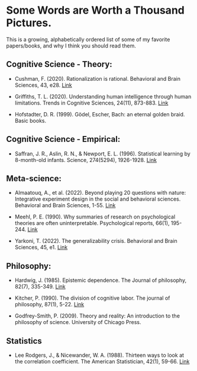 # Some Words are Worth a Thousand Pictures.
This is a growing, alphabetically ordered list of some of my favorite papers/books, and why I think you should read them. 

## Cognitive Science - Theory:
- Cushman, F. (2020). Rationalization is rational. Behavioral and Brain Sciences, 43, e28. [Link](https://doi.org/10.1017/S0140525X19001730)

- Griffiths, T. L. (2020). Understanding human intelligence through human limitations. Trends in Cognitive Sciences, 24(11), 873-883. [Link](https://doi.org/10.1016/j.tics.2020.09.001) 
  
- Hofstadter, D. R. (1999). Gödel, Escher, Bach: an eternal golden braid. Basic books.

## Cognitive Science - Empirical:
- Saffran, J. R., Aslin, R. N., & Newport, E. L. (1996). Statistical learning by 8-month-old infants. Science, 274(5294), 1926-1928. [Link](https://www.science.org/doi/10.1126/science.274.5294.1926)
  
## Meta-science:
- Almaatouq, A., et al. (2022). Beyond playing 20 questions with nature: Integrative experiment design in the social and behavioral sciences. Behavioral and Brain Sciences, 1-55. [Link](https://doi.org/10.1017/S0140525X22002874)

- Meehl, P. E. (1990). Why summaries of research on psychological theories are often uninterpretable. Psychological reports, 66(1), 195-244. [Link](https://doi.org/10.2466/pr0.1990.66.1.195)

- Yarkoni, T. (2022). The generalizability crisis. Behavioral and Brain Sciences, 45, e1. [Link](https://doi.org/10.1017/S0140525X20001685)

## Philosophy:
- Hardwig, J. (1985). Epistemic dependence. The Journal of philosophy, 82(7), 335-349. [Link](https://philarchive.org/rec/HARTRO-3)

- Kitcher, P. (1990). The division of cognitive labor. The journal of philosophy, 87(1), 5-22. [Link](https://www.jstor.org/stable/2026796)

- Godfrey-Smith, P. (2009). Theory and reality: An introduction to the philosophy of science. University of Chicago Press.

## Statistics
- Lee Rodgers, J., & Nicewander, W. A. (1988). Thirteen ways to look at the correlation coefficient. The American Statistician, 42(1), 59-66. [Link](https://doi.org/10.1080/00031305.1988.10475524)